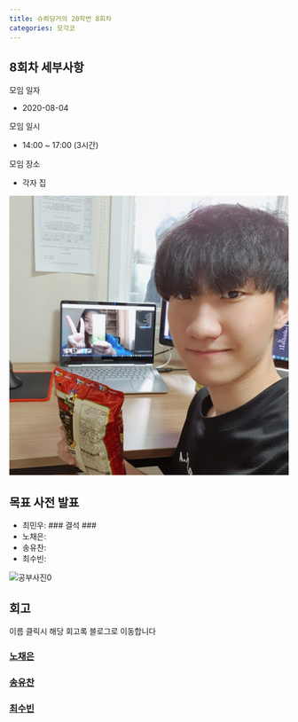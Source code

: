 ```yaml
---
title: 슈뢰딩거의 20학번 8회차
categories: 모각코
---
```


<!-- 8 -> 회차 -->

## 8회차 세부사항

모임 일자
- 2020-08-04

모임 일시
- 14:00 ~ 17:00 (3시간)

모임 장소
- 각자 집

<!-- 다과 사진 HERE -->
![다과사진0](\images\2020-07-28\다과사진.jpg)

## 목표 사전 발표

* 최민우: ###       결석      ###
* 노채은: 
* 송유찬: 
* 최수빈: 

<!-- 공부 사진 HERE -->
![공부사진0]()

## 회고
이름 클릭시 해당 회고록 블로그로 이동합니다

### [노채은]()


### [송유찬]()


### [최수빈]()
